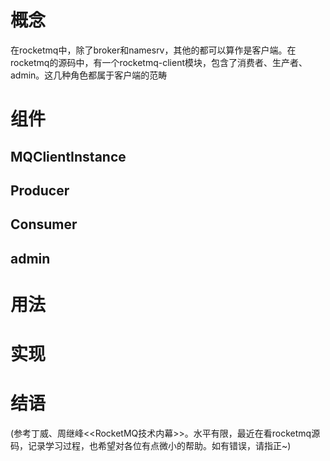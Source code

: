 # 概念

在rocketmq中，除了broker和namesrv，其他的都可以算作是客户端。在rocketmq的源码中，有一个rocketmq-client模块，包含了消费者、生产者、admin。这几种角色都属于客户端的范畴

# 组件

## MQClientInstance

## Producer

## Consumer

## admin



# 用法



# 实现

# 结语



(参考丁威、周继峰<<RocketMQ技术内幕>>。水平有限，最近在看rocketmq源码，记录学习过程，也希望对各位有点微小的帮助。如有错误，请指正~)

